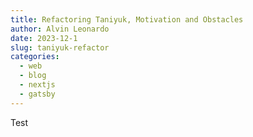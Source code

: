 ```yaml
---
title: Refactoring Taniyuk, Motivation and Obstacles
author: Alvin Leonardo
date: 2023-12-1
slug: taniyuk-refactor
categories:
  - web
  - blog
  - nextjs
  - gatsby
---
```


Test
